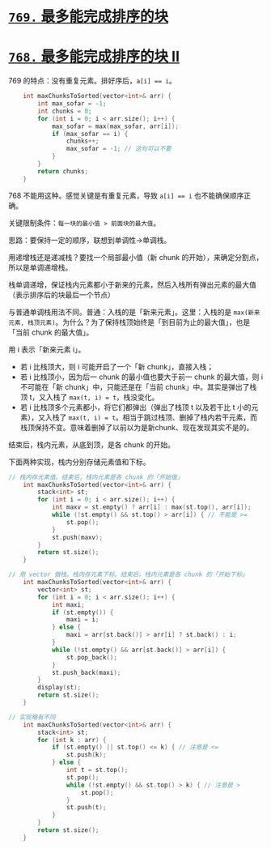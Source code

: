 # [`769.` 最多能完成排序的块](https://leetcode.cn/problems/max-chunks-to-make-sorted/)
# [`768.` 最多能完成排序的块 II](https://leetcode.cn/problems/max-chunks-to-make-sorted-ii/)

769 的特点：没有重复元素。排好序后，`a[i] == i`。

```cpp
    int maxChunksToSorted(vector<int>& arr) {
        int max_sofar = -1;
        int chunks = 0;
        for (int i = 0; i < arr.size(); i++) {
            max_sofar = max(max_sofar, arr[i]);
            if (max_sofar == i) {
                chunks++;
                max_sofar = -1; // 这句可以不要
            }
        }
        return chunks;
    }
```

768 不能用这种。感觉关键是有重复元素，导致 `a[i] == i` 也不能确保顺序正确。

关键限制条件：`每一块的最小值 > 前面块的最大值`。

思路：要保持一定的顺序，联想到单调性->单调栈。

用递增栈还是递减栈？要找一个局部最小值（新 chunk 的开始），来确定分割点，所以是单调递增栈。

栈单调递增，保证栈内元素都小于新来的元素，然后入栈所有弹出元素的最大值（表示排序后的块最后一个节点）

与普通单调栈用法不同。普通：入栈的是「新来元素」。这里：入栈的是 `max(新来元素, 栈顶元素)`。为什么？为了保持栈顶始终是「到目前为止的最大值」，也是「当前 chunk 的最大值」。

用 i 表示「新来元素 i」。
- 若 i 比栈顶大，则 i 可能开启了一个「新 chunk」，直接入栈；
- 若 i 比栈顶小，因为后一 chunk 的最小值也要大于前一 chunk 的最大值，则 i 不可能在「新 chunk」中，只能还是在「当前 chunk」中。其实是弹出了栈顶 t，又入栈了 `max(t, i) = t`，栈没变化。
- 若 i 比栈顶多个元素都小，将它们都弹出（弹出了栈顶 t 以及若干比 t 小的元素），又入栈了 `max(t, i) = t`。相当于跳过栈顶、删掉了栈内若干元素，而栈顶保持不变。意味着删掉了以前以为是新chunk、现在发现其实不是的。

结束后，栈内元素，从底到顶，是各 chunk 的开始。

下面两种实现，栈内分别存储元素值和下标。

```cpp
// 栈内存元素值。结束后，栈内元素是各 chunk 的「开始值」
    int maxChunksToSorted(vector<int>& arr) {
        stack<int> st;
        for (int i = 0; i < arr.size(); i++) {
            int maxv = st.empty() ? arr[i] : max(st.top(), arr[i]);
            while (!st.empty() && st.top() > arr[i]) { // 不能是 >=
                st.pop();
            }
            st.push(maxv);
        }
        return st.size();
    }

// 用 vector 做栈。栈内存元素下标。结束后，栈内元素是各 chunk 的「开始下标」
    int maxChunksToSorted(vector<int>& arr) {
        vector<int> st;
        for (int i = 0; i < arr.size(); i++) {
            int maxi;
            if (st.empty()) {
                maxi = i;
            } else {
                maxi = arr[st.back()] > arr[i] ? st.back() : i;
            }
            while (!st.empty() && arr[st.back()] > arr[i]) {
                st.pop_back();
            }
            st.push_back(maxi);
        }
        display(st);
        return st.size();
    }
```

```cpp
// 实现略有不同
    int maxChunksToSorted(vector<int>& arr) {
        stack<int> st;
        for (int k : arr) {
            if (st.empty() || st.top() <= k) { // 注意是 <=
                st.push(k);
            } else {
                int t = st.top();
                st.pop();
                while (!st.empty() && st.top() > k) { // 注意是 >
                    st.pop();
                }
                st.push(t);
            }
        }
        return st.size();
    }
```
